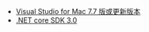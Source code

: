* [Visual Studio for Mac 7.7 版或更新版本](https://visualstudio.microsoft.com/vs/mac/)
* [.NET core SDK 3.0](https://dotnet.microsoft.com/download/dotnet-core/3.0)
